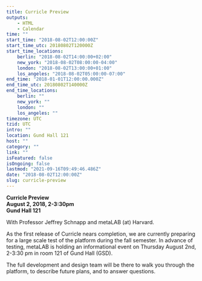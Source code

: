 ```yaml
---
title: Curricle Preview
outputs:
    - HTML
    - Calendar
time: ""
start_time: "2018-08-02T12:00:00Z"
start_time_utc: 20180802T120000Z
start_time_locations:
    berlin: "2018-08-02T14:00:00+02:00"
    new_york: "2018-08-02T08:00:00-04:00"
    london: "2018-08-02T13:00:00+01:00"
    los_angeles: "2018-08-02T05:00:00-07:00"
end_time: "2018-01-01T12:00:00.000Z"
end_time_utc: 20180802T140000Z
end_time_locations:
    berlin: ""
    new_york: ""
    london: ""
    los_angeles: ""
timezone: UTC
tzid: UTC
intro: ""
location: Gund Hall 121
host: ""
category: ""
link: ""
isFeatured: false
isOngoing: false
lastmod: "2021-09-16T09:49:46.486Z"
date: "2018-08-02T12:00:00Z"
slug: curricle-preview
---
```

**Curricle Preview<br />
August 2, 2018, 2-3:30pm<br />
Gund Hall 121**

With Professor Jeffrey Schnapp and metaLAB (at) Harvard.

As the first release of Curricle nears completion,  we are currently preparing for a large scale test of the platform during the fall semester. In advance of testing, metaLAB is holding an informational event on Thursday August 2nd, 2-3:30 pm in room 121 of Gund Hall (GSD).

The full development and design team will be there to walk you through the platform, to describe future plans, and to answer questions.